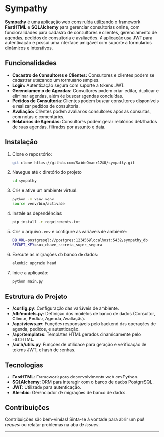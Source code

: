 # Sympathy

**Sympathy** é uma aplicação web construída utilizando o framework **FastHTML** e **SQLAlchemy** para gerenciar consultorias online, com funcionalidades para cadastro de consultores e clientes, gerenciamento de agendas, pedidos de consultoria e avaliações. A aplicação usa JWT para autenticação e possui uma interface amigável com suporte a formulários dinâmicos e interativos.

## Funcionalidades

- **Cadastro de Consultores e Clientes:** Consultores e clientes podem se cadastrar utilizando um formulário simples.
- **Login:** Autenticação segura com suporte a tokens JWT.
- **Gerenciamento de Agendas:** Consultores podem criar, editar, duplicar e eliminar agendas, além de buscar agendas concluídas.
- **Pedidos de Consultoria:** Clientes podem buscar consultores disponíveis e realizar pedidos de consultoria.
- **Avaliação:** Clientes podem avaliar os consultores após as consultas, com notas e comentários.
- **Relatórios de Agendas:** Consultores podem gerar relatórios detalhados de suas agendas, filtrados por assunto e data.

## Instalação

1. Clone o repositório:
   ```bash
   git clone https://github.com/SaideOmaer1240/sympathy.git
   ```

2. Navegue até o diretório do projeto:
   ```bash
   cd sympathy
   ```

3. Crie e ative um ambiente virtual:
   ```bash
   python -m venv venv
   source venv/bin/activate
   ```

4. Instale as dependências:
   ```bash
   pip install -r requirements.txt
   ```

5. Crie o arquivo `.env` e configure as variáveis de ambiente:
   ```bash
   DB_URL=postgresql://postgres:123456@localhost:5432/sympathy_db
   SECRET_KEY=sua_chave_secreta_super_segura
   ```

6. Execute as migrações do banco de dados:
   ```bash
   alembic upgrade head
   ```

7. Inicie a aplicação:
   ```bash
   python main.py
   ```

## Estrutura do Projeto

- **/config.py**: Configuração das variáveis de ambiente.
- **/db/models.py**: Definição dos modelos de banco de dados (Consultor, Cliente, Pedido, Agenda, Avaliação).
- **/app/views.py**: Funções responsáveis pelo backend das operações de agenda, pedidos, e autenticação.
- **/app/templates**: Templates HTML gerados dinamicamente pelo FastHTML.
- **/auth/utils.py**: Funções de utilidade para geração e verificação de tokens JWT, e hash de senhas.

## Tecnologias

- **FastHTML**: Framework para desenvolvimento web em Python.
- **SQLAlchemy**: ORM para interagir com o banco de dados PostgreSQL.
- **JWT**: Utilizado para autenticação.
- **Alembic**: Gerenciador de migrações de banco de dados.

## Contribuições

Contribuições são bem-vindas! Sinta-se à vontade para abrir um *pull request* ou relatar problemas na aba de *issues*.

---

